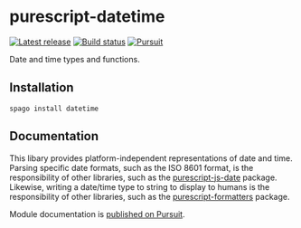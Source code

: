 # purescript-datetime

[![Latest release](http://img.shields.io/github/release/purescript/purescript-datetime.svg)](https://github.com/purescript/purescript-datetime/releases)
[![Build status](https://github.com/purescript/purescript-datetime/workflows/CI/badge.svg?branch=master)](https://github.com/purescript/purescript-datetime/actions?query=workflow%3ACI+branch%3Amaster)
[![Pursuit](https://pursuit.purescript.org/packages/purescript-datetime/badge)](https://pursuit.purescript.org/packages/purescript-datetime)

Date and time types and functions.

## Installation

```
spago install datetime
```

## Documentation

This libary provides platform-independent representations of date and time. Parsing specific date formats, such as the ISO 8601 format, is the responsibility of other libraries, such as the [purescript-js-date](https://github.com/purescript-contrib/purescript-js-date) package. Likewise, writing a date/time type to string to display to humans is the responsibility of other libraries, such as the [purescript-formatters](https://github.com/slamdata/purescript-formatters) package.

Module documentation is [published on Pursuit](http://pursuit.purescript.org/packages/purescript-datetime).
